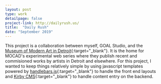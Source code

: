 ```yaml
---
layout: post
type: work
detailpage: false
project-link: http://dailyrush.us/
title:  "Daily Rush"
date: "September 2019"
---
```


This project is a collaboration between myself, GOAL Studio, and the [Museum of Modern Art in Detroit][mocad]{:target="_blank"}. It is the home for MOCAD's experimental web series where they publish recent and commisioned works by artists in Detroit and elsewhere. For this project, I wanted to keep things relatively simple by using javascript templates powered by [handlebars.js][handlebars]{:target="_blank"} to handle the front end layouts and [Kirby CMS][kirby]{:target="_blank"} to handle content entry on the backend.

[mocad]: https://mocadetroit.org/
[handlebars]: https://handlebarsjs.com/
[kirby]: https://getkirby.com/